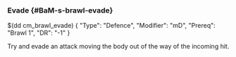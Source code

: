 ### Evade {#BaM-s-brawl-evade}

$(dd cm_brawl_evade)
{ "Type": "Defence",
	"Modifier": "mD",
	"Prereq": "Brawl 1",
	"DR": "-1"
}

Try and evade an attack moving the body out of the way of the incoming hit.

